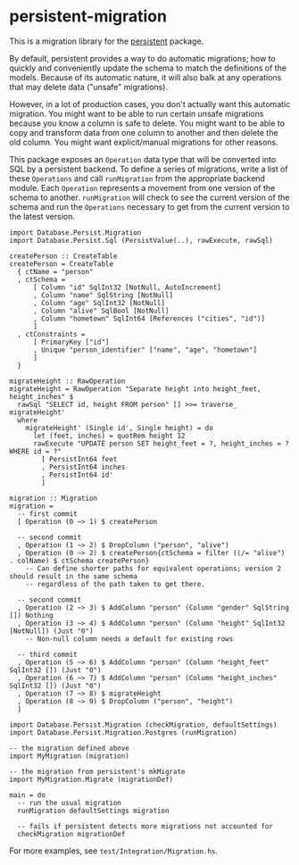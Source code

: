# persistent-migration

This is a migration library for the
[persistent](http://www.stackage.org/package/persistent) package.

By default, persistent provides a way to do automatic migrations; how to
quickly and conveniently update the schema to match the definitions of the
models. Because of its automatic nature, it will also balk at any operations
that may delete data ("unsafe" migrations).

However, in a lot of production cases, you don't actually want this automatic
migration. You might want to be able to run certain unsafe migrations because
you know a column is safe to delete. You might want to be able to copy and
transform data from one column to another and then delete the old column. You
might want explicit/manual migrations for other reasons.

This package exposes an `Operation` data type that will be converted into SQL
by a persistent backend. To define a series of migrations, write a list of
these `Operations` and call `runMigration` from the appropriate backend module.
Each `Operation` represents a movement from one version of the schema to
another. `runMigration` will check to see the current version of the schema and
run the `Operations` necessary to get from the current version to the latest
version.

```
import Database.Persist.Migration
import Database.Persist.Sql (PersistValue(..), rawExecute, rawSql)

createPerson :: CreateTable
createPerson = CreateTable
  { ctName = "person"
  , ctSchema =
      [ Column "id" SqlInt32 [NotNull, AutoIncrement]
      , Column "name" SqlString [NotNull]
      , Column "age" SqlInt32 [NotNull]
      , Column "alive" SqlBool [NotNull]
      , Column "hometown" SqlInt64 [References ("cities", "id")]
      ]
  , ctConstraints =
      [ PrimaryKey ["id"]
      , Unique "person_identifier" ["name", "age", "hometown"]
      ]
  }

migrateHeight :: RawOperation
migrateHeight = RawOperation "Separate height into height_feet, height_inches" $
  rawSql "SELECT id, height FROM person" [] >>= traverse_ migrateHeight'
  where
    migrateHeight' (Single id', Single height) = do
      let (feet, inches) = quotRem height 12
      rawExecute "UPDATE person SET height_feet = ?, height_inches = ? WHERE id = ?"
        [ PersistInt64 feet
        , PersistInt64 inches
        , PersistInt64 id'
        ]

migration :: Migration
migration =
  -- first commit
  [ Operation (0 ~> 1) $ createPerson

  -- second commit
  , Operation (1 ~> 2) $ DropColumn ("person", "alive")
  , Operation (0 ~> 2) $ createPerson{ctSchema = filter ((/= "alive") . colName) $ ctSchema createPerson}
    -- Can define shorter paths for equivalent operations; version 2 should result in the same schema
    -- regardless of the path taken to get there.

  -- second commit
  , Operation (2 ~> 3) $ AddColumn "person" (Column "gender" SqlString []) Nothing
  , Operation (3 ~> 4) $ AddColumn "person" (Column "height" SqlInt32 [NotNull]) (Just "0")
    -- Non-null column needs a default for existing rows

  -- third commit
  , Operation (5 ~> 6) $ AddColumn "person" (Column "height_feet" SqlInt32 []) (Just "0")
  , Operation (6 ~> 7) $ AddColumn "person" (Column "height_inches" SqlInt32 []) (Just "0")
  , Operation (7 ~> 8) $ migrateHeight
  , Operation (8 ~> 9) $ DropColumn ("person", "height")
  ]
```

```
import Database.Persist.Migration (checkMigration, defaultSettings)
import Database.Persist.Migration.Postgres (runMigration)

-- the migration defined above
import MyMigration (migration)

-- the migration from persistent's mkMigrate
import MyMigration.Migrate (migrationDef)

main = do
  -- run the usual migration
  runMigration defaultSettings migration

  -- fails if persistent detects more migrations not accounted for
  checkMigration migrationDef
```

For more examples, see `test/Integration/Migration.hs`.
